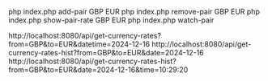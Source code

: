 php index.php add-pair GBP EUR
php index.php remove-pair GBP EUR
php index.php show-pair-rate GBP EUR
php index.php watch-pair

http://localhost:8080/api/get-currency-rates?from=GBP&to=EUR&datetime=2024-12-16
http://localhost:8080/api/get-currency-rates-hist?from=GBP&to=EUR&date=2024-12-16
http://localhost:8080/api/get-currency-rates-hist?from=GBP&to=EUR&date=2024-12-16&time=10:29:20
